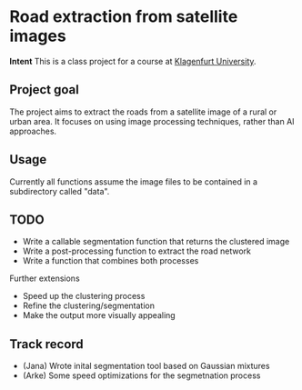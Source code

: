 # Road extraction from satellite images

**Intent** This is a class project for a course at [Klagenfurt University](https://www.aau.at).

## Project goal
The project aims to extract the roads from a satellite image of a rural
or urban area. It focuses on using image processing techniques, rather 
than AI approaches.

## Usage
Currently all functions assume the image files to be contained in a subdirectory called "data".

## TODO
* Write a callable segmentation function that returns the clustered image
* Write a post-processing function to extract the road network
* Write a function that combines both processes

Further extensions
* Speed up the clustering process
* Refine the clustering/segmentation
* Make the output more visually appealing

## Track record

* (Jana) Wrote inital segmentation tool based on Gaussian mixtures
* (Arke) Some speed optimizations for the segmetnation process
